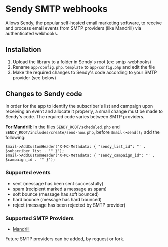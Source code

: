 # Sendy SMTP webhooks
Allows Sendy, the popular self-hosted email marketing software, to receive and process email events from SMTP providers (like Mandrill) via authenticated webhooks.

## Installation
1. Upload the library to a folder in Sendy's root (ex: smtp-webhooks)
2. Rename `app/config.php.template` to `app/config.php` and edit the file
3. Make the required changes to Sendy's code according to your SMTP provider (see below)

## Changes to Sendy code
In order for the app to identify the subscriber's list and campaign upon receiving an event and allocate it properly, a small change must be made to Sendy's code. The required code varies between SMTP providers.

**For Mandrill**: In the files `SENDY_ROOT/scheduled.php` and `SENDY_ROOT/includes/create/send-now.php`, before `$mail->send();` add the following:

    $mail->AddCustomHeader('X-MC-Metadata: { "sendy_list_id": "' . $subscriber_list . '" }');
    $mail->AddCustomHeader('X-MC-Metadata: { "sendy_campaign_id": "' . $campaign_id . '" }');

### Supported events
- sent (message has been sent successfully)
- spam (recipient marked a message as spam)
- soft bounce (message has soft bounced)
- hard bounce (message has hard bounced)
- reject (message has been rejected by SMTP provider)

### Supported SMTP Providers
- [Mandrill](https://mandrill.com/)

Future SMTP providers can be added, by request or fork.

